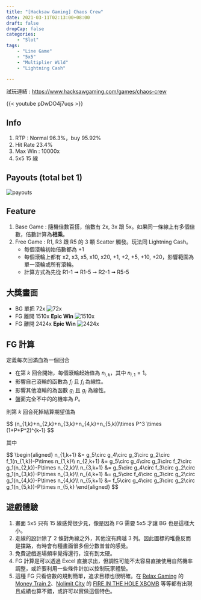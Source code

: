 ```yaml
---
title: "[Hacksaw Gaming] Chaos Crew"
date: 2021-03-11T02:13:00+08:00
draft: false
dropCap: false
categories:
    - "Slot"
tags:
    - "Line Game"
    - "5x5"
    - "Multiplier Wild"
    - "Lightning Cash"
    
---
```


試玩連結 : https://www.hacksawgaming.com/games/chaos-crew

{{< youtube pDwDO4j7uqs >}}

<!--more-->

## Info

1. RTP : Normal 96.3%，buy 95.92%
2. Hit Rate 23.4%
3. Max Win : 10000x
4. 5x5 15 線

## Payouts (total bet 1)
![payouts](https://i.imgur.com/XWbuBl0.png)

## Feature
1. Base Game : 隨機倍數百搭，倍數有 2x, 3x 跟 5x。如果同一條線上有多個倍數，倍數計算為**相乘**。
2. Free Game : R1, R3 跟 R5 的 3 顆 Scatter 觸發。玩法同 Lightning Cash。
    + 每個滾輪初始倍數都為 +1
    + 每個滾輪上都有 x2, x3, x5, x10, x20, +1, +2, +5, +10, +20，影響範圍為單一滾輪或所有滾輪。
    + 計算方式為先從 R1-1 ➟ R1-5 ➞ R2-1 ➟ R5-5

## 大獎畫面

+ BG 單把 72x
![72x](https://i.imgur.com/XiglQ1v.jpg)
+ FG 離開 1510x **Epic Win**
![1510x](https://i.imgur.com/2vj4ImS.jpg)
+ FG 離開 2424x **Epic Win**
![2424x](https://i.imgur.com/yP8d1BH.png)

## FG 計算

定義每次回滿血為一個回合

+ 在第 $k$ 回合開始，每個滾輪起始值為 $n_{i,k}$，其中 $n_{i,1}=1$。 
+ 影響自己滾輪的函數為 $f_i$ 且 $f_i$ 為線性。
+ 影響其他滾輪的為函數 $g_i$ 且 $g_i$ 為線性。
+ 盤面完全不中的的機率為 $P$。

則第 $k$ 回合死掉結算期望值為

<div>
$$
(n_{1,k}+n_{2,k}+n_{3,k}+n_{4,k}+n_{5,k})\times P^3 \times (1+P+P^2)^{k-1}
$$
</div>

其中

<div>
$$
\begin{aligned}
n_{1,k+1} &= g_5\circ g_4\circ g_3\circ g_2\circ f_1(n_{1,k})-P\times n_{1,k}\\
n_{2,k+1} &= g_5\circ g_4\circ g_3\circ f_2\circ g_1(n_{2,k})-P\times n_{2,k}\\
n_{3,k+1} &= g_5\circ g_4\circ f_3\circ g_2\circ g_1(n_{3,k})-P\times n_{3,k}\\
n_{4,k+1} &= g_5\circ f_4\circ g_3\circ g_2\circ g_1(n_{4,k})-P\times n_{4,k}\\
n_{5,k+1} &= f_5\circ g_4\circ g_3\circ g_2\circ g_1(n_{5,k})-P\times n_{5,k}
\end{aligned}
$$
</div>

## 遊戲體驗

1. 畫面 5x5 只有 15 線感覺很少見，像是因為 FG 需要 5x5 才讓 BG 也是這樣大小。
2. 走線的設計除了 2 條對角線之外，其他沒有跨越 3 列。因此圖標的堆疊反而是擋路，有時會有種畫面很多但分數普普的感覺。
3. 免費遊戲進場頻率覺得還行，沒有到太硬。
4. FG 計算是可以透過 Excel 直接求出，但調性可能不太容易直接使用自然機率調整，或許要利用一些條件計加以控制玩家體驗。
5. 這種 FG 只看倍數的規則簡單，追求目標也很明確。在 [Relax Gaming](https://relax-gaming.com/) 的 [Money Train 2](https://relax-gaming.com/products/casino/moneytrain2)、[Nolimit City](https://www.nolimitcity.com/) 的 [FIRE IN THE HOLE XBOMB](https://www.nolimitcity.com/games/fire-in-the-hole-xbomb/) 等等都有出現且成績也算不錯，或許可以實做這個特色。